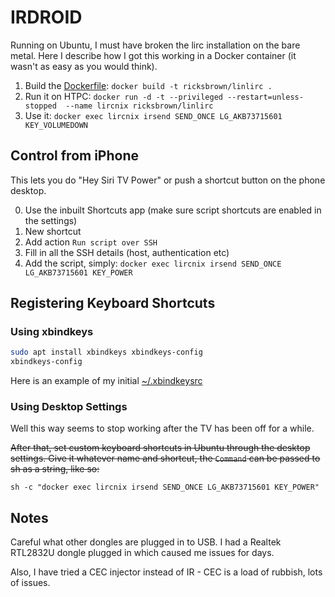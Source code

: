 # IRDROID

Running on Ubuntu, I must have broken the lirc installation on the bare metal. Here I describe how I got this working in a Docker container (it wasn't as easy as you would think).

1. Build the [Dockerfile](Dockerfile):
   `docker build -t ricksbrown/linlirc .`
2. Run it on HTPC:
   `docker run -d -t --privileged --restart=unless-stopped  --name lircnix ricksbrown/linlirc`
3. Use it:
   `docker exec lircnix irsend SEND_ONCE LG_AKB73715601 KEY_VOLUMEDOWN`

## Control from iPhone

This lets you do "Hey Siri TV Power" or push a shortcut button on the phone desktop.

0. Use the inbuilt Shortcuts app (make sure script shortcuts are enabled in the settings)
1. New shortcut
2. Add action `Run script over SSH`
3. Fill in all the SSH details (host, authentication etc)
4. Add the script, simply: `docker exec lircnix irsend SEND_ONCE LG_AKB73715601 KEY_POWER`

## Registering Keyboard Shortcuts

### Using xbindkeys

```bash
sudo apt install xbindkeys xbindkeys-config
xbindkeys-config
```

Here is an example of my initial [~/.xbindkeysrc](xbindkeysrc)

### Using Desktop Settings

Well this way seems to stop working after the TV has been off for a while.

~~After that, set custom keyboard shortcuts in Ubuntu through the desktop settings.
Give it whatever name and shortcut, the `Command` can be passed to sh as a string, like so:~~

`sh -c "docker exec lircnix irsend SEND_ONCE LG_AKB73715601 KEY_POWER"`

## Notes

Careful what other dongles are plugged in to USB. I had a Realtek RTL2832U dongle plugged in which caused me issues for days.

Also, I have tried a CEC injector instead of IR - CEC is a load of rubbish, lots of issues.
